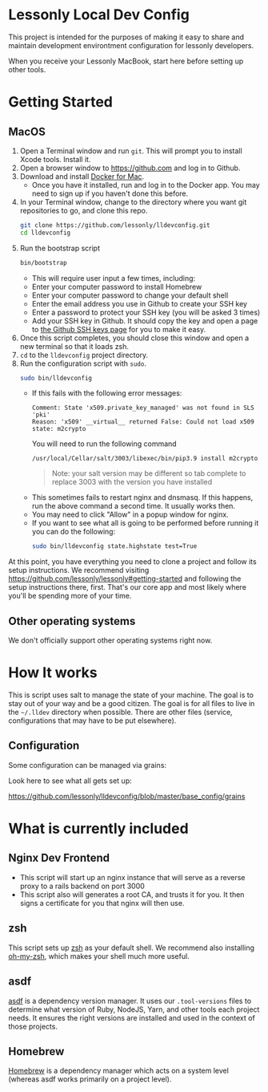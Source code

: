 # Lessonly Local Dev Config

This project is intended for the purposes of making it easy to share and maintain development environtment configuration for lessonly developers.

When you receive your Lessonly MacBook, start here before setting up other tools.

# Getting Started

## MacOS

1. Open a Terminal window and run `git`. This will prompt you to install Xcode tools. Install it.
2. Open a browser window to https://github.com and log in to Github.
3. Download and install [Docker for Mac](https://docs.docker.com/docker-for-mac/install/).
    - Once you have it installed, run and log in to the Docker app. You may need to sign up if you haven't done this before.
4. In your Terminal window, change to the directory where you want git repositories to go, and clone this repo.
    ```sh
    git clone https://github.com/lessonly/lldevconfig.git
    cd lldevconfig
    ```
5. Run the bootstrap script
    ```sh
    bin/bootstrap
    ```
    - This will require user input a few times, including:
    - Enter your computer password to install Homebrew
    - Enter your computer password to change your default shell
    - Enter the email address you use in Github to create your SSH key
    - Enter a password to protect your SSH key (you will be asked 3 times)
    - Add your SSH key in Github. It should copy the key and open a page to [the Github SSH keys page](https://github.com/settings/keys) for you to make it easy.
6. Once this script completes, you should close this window and open a new terminal so that it loads zsh.
7. `cd` to the `lldevconfig` project directory.
8. Run the configuration script with `sudo`.
    ```sh
    sudo bin/lldevconfig
    ```
    - If this fails with the following error messages:
        ```
        Comment: State 'x509.private_key_managed' was not found in SLS 'pki'
        Reason: 'x509' __virtual__ returned False: Could not load x509 state: m2crypto 
        ```
        You will need to run the following command
        ```
        /usr/local/Cellar/salt/3003/libexec/bin/pip3.9 install m2crypto
        ```
        > Note: your salt version may be different so tab complete to replace 3003 with the version you have installed
    - This sometimes fails to restart nginx and dnsmasq. If this happens, run the above command a second time. It usually works then.
    - You may need to click "Allow" in a popup window for nginx.
    - If you want to see what all is going to be performed before running it you can do the following:
        ```sh
        sudo bin/lldevconfig state.highstate test=True
        ```

At this point, you have everything you need to clone a project and follow its setup instructions. We recommend visiting https://github.com/lessonly/lessonly#getting-started and following the setup instructions there, first. That's our core app and most likely where you'll be spending more of your time.

## Other operating systems

We don't officially support other operating systems right now.

# How It works

This is script uses salt to manage the state of your machine.  The goal is to stay out of your way and be a good citizen.  The goal is for all files to live in the `~/.lldev` directory when possible.  There are other files (service, configurations that may have to be put elsewhere).

## Configuration

Some configuration can be managed via grains:

Look here to see what all gets set up:

https://github.com/lessonly/lldevconfig/blob/master/base_config/grains

# What is currently included

## Nginx Dev Frontend

- This script will start up an nginx instance that will serve as a reverse proxy to a rails backend on port 3000
- This script also will generates a root CA, and trusts it for you.  It then signs a certificate for you that nginx will then use.

## zsh

This script sets up [zsh](http://zsh.sourceforge.net/) as your default shell. We recommend also installing [oh-my-zsh](https://ohmyz.sh/), which makes your shell much more useful.

## asdf

[asdf](https://asdf-vm.com) is a dependency version manager. It uses our `.tool-versions` files to determine what version of Ruby, NodeJS, Yarn, and other tools each project needs. It ensures the right versions are installed and used in the context of those projects.

## Homebrew

[Homebrew](https://brew.sh/) is a dependency manager which acts on a system level (whereas asdf works primarily on a project level).

